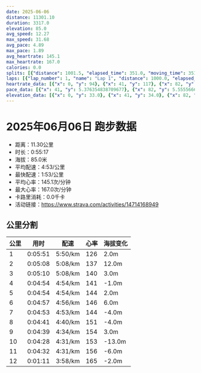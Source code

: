 ```yaml
---
date: 2025-06-06
distance: 11301.10
duration: 3317.0
elevation: 85.0
avg_speed: 12.27
max_speed: 31.68
avg_pace: 4.89
max_pace: 1.89
avg_heartrate: 145.1
max_heartrate: 167.0
calories: 0.0
splits: [{"distance": 1001.5, "elapsed_time": 351.0, "moving_time": 351.0, "average_speed": 2.85, "pace": 5.847964912280701, "average_heartrate": 126.533527696793, "elevation_difference": 2.0, "split_number": 1}, {"distance": 998.5, "elapsed_time": 320.0, "moving_time": 308.0, "average_speed": 3.24, "pace": 5.144043209876543, "average_heartrate": 137.49675324675326, "elevation_difference": 12.0, "split_number": 2}, {"distance": 1003.0, "elapsed_time": 310.0, "moving_time": 310.0, "average_speed": 3.24, "pace": 5.144043209876543, "average_heartrate": 140.49354838709678, "elevation_difference": 3.0, "split_number": 3}, {"distance": 999.0, "elapsed_time": 294.0, "moving_time": 294.0, "average_speed": 3.4, "pace": 4.901970588235294, "average_heartrate": 141.656462585034, "elevation_difference": -1.0, "split_number": 4}, {"distance": 998.0, "elapsed_time": 294.0, "moving_time": 294.0, "average_speed": 3.39, "pace": 4.916430678466076, "average_heartrate": 144.55102040816325, "elevation_difference": 2.0, "split_number": 5}, {"distance": 1001.5, "elapsed_time": 297.0, "moving_time": 297.0, "average_speed": 3.37, "pace": 4.94560830860534, "average_heartrate": 146.3872053872054, "elevation_difference": 6.0, "split_number": 6}, {"distance": 999.5, "elapsed_time": 293.0, "moving_time": 293.0, "average_speed": 3.41, "pace": 4.887595307917888, "average_heartrate": 144.89078498293514, "elevation_difference": -4.0, "split_number": 7}, {"distance": 999.5, "elapsed_time": 281.0, "moving_time": 281.0, "average_speed": 3.56, "pace": 4.681657303370786, "average_heartrate": 151.135231316726, "elevation_difference": -4.0, "split_number": 8}, {"distance": 1015.5, "elapsed_time": 279.0, "moving_time": 279.0, "average_speed": 3.64, "pace": 4.578763736263736, "average_heartrate": 154.51254480286738, "elevation_difference": 3.0, "split_number": 9}, {"distance": 985.0, "elapsed_time": 268.0, "moving_time": 268.0, "average_speed": 3.68, "pace": 4.528994565217391, "average_heartrate": 153.01865671641792, "elevation_difference": -13.0, "split_number": 10}, {"distance": 1002.0, "elapsed_time": 272.0, "moving_time": 272.0, "average_speed": 3.68, "pace": 4.528994565217391, "average_heartrate": 156.45112781954887, "elevation_difference": -6.0, "split_number": 11}, {"distance": 298.1, "elapsed_time": 71.0, "moving_time": 71.0, "average_speed": 4.2, "pace": 3.968261904761904, "average_heartrate": 165.16901408450704, "elevation_difference": -2.0, "split_number": 12}]
laps: [{"lap_number": 1, "name": "Lap 1", "distance": 1000.0, "elapsed_time": 349.0, "moving_time": 349.0, "average_speed": 2.87, "pace": 5.807212543554006, "average_heartrate": 124.44444444444444, "max_heartrate": 135, "start_date": "2025-06-06 20:54:52+00:00", "elevation_difference": 10.0}, {"lap_number": 2, "name": "Lap 2", "distance": 1000.0, "elapsed_time": 320.0, "moving_time": 308.0, "average_speed": 3.25, "pace": 5.128215384615384, "average_heartrate": 137.33333333333334, "max_heartrate": 144, "start_date": "2025-06-06 21:00:43+00:00", "elevation_difference": 15.0}, {"lap_number": 3, "name": "Lap 3", "distance": 1000.0, "elapsed_time": 309.0, "moving_time": 309.0, "average_speed": 3.24, "pace": 5.144043209876543, "average_heartrate": 140.0, "max_heartrate": 145, "start_date": "2025-06-06 21:06:03+00:00", "elevation_difference": 5.0}, {"lap_number": 4, "name": "Lap 4", "distance": 1000.0, "elapsed_time": 294.0, "moving_time": 294.0, "average_speed": 3.4, "pace": 4.901970588235294, "average_heartrate": 141.44444444444446, "max_heartrate": 149, "start_date": "2025-06-06 21:11:13+00:00", "elevation_difference": 9.0}, {"lap_number": 5, "name": "Lap 5", "distance": 1000.0, "elapsed_time": 294.0, "moving_time": 294.0, "average_speed": 3.4, "pace": 4.901970588235294, "average_heartrate": 145.0, "max_heartrate": 152, "start_date": "2025-06-06 21:16:07+00:00", "elevation_difference": 9.0}, {"lap_number": 6, "name": "Lap 6", "distance": 1000.0, "elapsed_time": 296.0, "moving_time": 296.0, "average_speed": 3.38, "pace": 4.930976331360947, "average_heartrate": 146.11111111111111, "max_heartrate": 153, "start_date": "2025-06-06 21:21:01+00:00", "elevation_difference": 9.0}, {"lap_number": 7, "name": "Lap 7", "distance": 1000.0, "elapsed_time": 293.0, "moving_time": 293.0, "average_speed": 3.41, "pace": 4.887595307917888, "average_heartrate": 145.25, "max_heartrate": 149, "start_date": "2025-06-06 21:25:58+00:00", "elevation_difference": 4.0}, {"lap_number": 8, "name": "Lap 8", "distance": 1000.0, "elapsed_time": 281.0, "moving_time": 281.0, "average_speed": 3.56, "pace": 4.681657303370786, "average_heartrate": 151.44444444444446, "max_heartrate": 158, "start_date": "2025-06-06 21:30:51+00:00", "elevation_difference": 5.0}, {"lap_number": 9, "name": "Lap 9", "distance": 1000.0, "elapsed_time": 274.0, "moving_time": 274.0, "average_speed": 3.65, "pace": 4.566219178082192, "average_heartrate": 154.55555555555554, "max_heartrate": 160, "start_date": "2025-06-06 21:35:32+00:00", "elevation_difference": 9.0}, {"lap_number": 10, "name": "Lap 10", "distance": 1000.0, "elapsed_time": 272.0, "moving_time": 272.0, "average_speed": 3.68, "pace": 4.528994565217391, "average_heartrate": 153.22222222222223, "max_heartrate": 158, "start_date": "2025-06-06 21:40:07+00:00", "elevation_difference": 2.0}, {"lap_number": 11, "name": "Lap 11", "distance": 1000.0, "elapsed_time": 271.0, "moving_time": 271.0, "average_speed": 3.69, "pace": 4.516720867208671, "average_heartrate": 156.11111111111111, "max_heartrate": 163, "start_date": "2025-06-06 21:44:39+00:00", "elevation_difference": 7.0}, {"lap_number": 12, "name": "Lap 12", "distance": 301.09, "elapsed_time": 72.0, "moving_time": 72.0, "average_speed": 4.18, "pace": 3.987248803827751, "average_heartrate": 165.0, "max_heartrate": 165, "start_date": "2025-06-06 21:49:11+00:00", "elevation_difference": 0.0}]
heartrate_data: [{"x": 0, "y": 94}, {"x": 41, "y": 117}, {"x": 82, "y": 129}, {"x": 119, "y": 129}, {"x": 169, "y": 120}, {"x": 212, "y": 130}, {"x": 249, "y": 135}, {"x": 286, "y": 133}, {"x": 321, "y": 133}, {"x": 356, "y": 134}, {"x": 390, "y": 136}, {"x": 427, "y": 139}, {"x": 477, "y": 136}, {"x": 509, "y": 137}, {"x": 543, "y": 131}, {"x": 578, "y": 140}, {"x": 613, "y": 144}, {"x": 647, "y": 139}, {"x": 682, "y": 142}, {"x": 717, "y": 145}, {"x": 755, "y": 142}, {"x": 790, "y": 141}, {"x": 825, "y": 140}, {"x": 858, "y": 140}, {"x": 893, "y": 137}, {"x": 928, "y": 135}, {"x": 962, "y": 138}, {"x": 996, "y": 145}, {"x": 1030, "y": 138}, {"x": 1064, "y": 145}, {"x": 1097, "y": 149}, {"x": 1130, "y": 142}, {"x": 1162, "y": 139}, {"x": 1195, "y": 136}, {"x": 1228, "y": 139}, {"x": 1262, "y": 140}, {"x": 1296, "y": 142}, {"x": 1331, "y": 138}, {"x": 1365, "y": 142}, {"x": 1398, "y": 150}, {"x": 1432, "y": 152}, {"x": 1464, "y": 152}, {"x": 1496, "y": 146}, {"x": 1530, "y": 141}, {"x": 1562, "y": 142}, {"x": 1595, "y": 141}, {"x": 1630, "y": 138}, {"x": 1664, "y": 142}, {"x": 1697, "y": 146}, {"x": 1731, "y": 142}, {"x": 1764, "y": 150}, {"x": 1798, "y": 152}, {"x": 1831, "y": 153}, {"x": 1864, "y": 151}, {"x": 1897, "y": 147}, {"x": 1929, "y": 144}, {"x": 1962, "y": 141}, {"x": 1995, "y": 147}, {"x": 2028, "y": 143}, {"x": 2062, "y": 145}, {"x": 2096, "y": 146}, {"x": 2130, "y": 149}, {"x": 2162, "y": 150}, {"x": 2194, "y": 157}, {"x": 2226, "y": 158}, {"x": 2256, "y": 154}, {"x": 2287, "y": 150}, {"x": 2319, "y": 149}, {"x": 2351, "y": 148}, {"x": 2384, "y": 147}, {"x": 2417, "y": 150}, {"x": 2449, "y": 152}, {"x": 2480, "y": 153}, {"x": 2512, "y": 156}, {"x": 2543, "y": 158}, {"x": 2573, "y": 159}, {"x": 2603, "y": 160}, {"x": 2634, "y": 156}, {"x": 2667, "y": 150}, {"x": 2698, "y": 147}, {"x": 2733, "y": 150}, {"x": 2765, "y": 152}, {"x": 2796, "y": 152}, {"x": 2827, "y": 149}, {"x": 2857, "y": 153}, {"x": 2887, "y": 154}, {"x": 2917, "y": 155}, {"x": 2947, "y": 158}, {"x": 2978, "y": 156}, {"x": 3006, "y": 150}, {"x": 3036, "y": 154}, {"x": 3065, "y": 154}, {"x": 3094, "y": 154}, {"x": 3122, "y": 161}, {"x": 3151, "y": 160}, {"x": 3181, "y": 159}, {"x": 3225, "y": 150}, {"x": 3257, "y": 163}, {"x": 3286, "y": 165}, {"x": 3312, "y": 165}]
pace_data: [{"x": 41, "y": 5.376354838709677}, {"x": 82, "y": 5.5555666666666665}, {"x": 119, "y": 5.208343749999999}, {"x": 169, "y": 6.944458333333333}, {"x": 212, "y": 5.376354838709677}, {"x": 249, "y": 5.5555666666666665}, {"x": 286, "y": 5.376354838709677}, {"x": 321, "y": 5.208343749999999}, {"x": 356, "y": 5.376354838709677}, {"x": 390, "y": 5.5555666666666665}, {"x": 427, "y": 5.208343749999999}, {"x": 477, "y": 4.166675}, {"x": 509, "y": 4.901970588235294}, {"x": 543, "y": 5.376354838709677}, {"x": 578, "y": 5.208343749999999}, {"x": 613, "y": 5.208343749999999}, {"x": 647, "y": 5.208343749999999}, {"x": 682, "y": 4.629638888888889}, {"x": 717, "y": 5.050515151515151}, {"x": 755, "y": 8.242680514342236}, {"x": 790, "y": 6.172851851851851}, {"x": 825, "y": 5.050515151515151}, {"x": 858, "y": 4.901970588235294}, {"x": 893, "y": 5.050515151515151}, {"x": 928, "y": 5.050515151515151}, {"x": 962, "y": 4.761914285714285}, {"x": 996, "y": 4.901970588235294}, {"x": 1030, "y": 5.050515151515151}, {"x": 1064, "y": 4.901970588235294}, {"x": 1097, "y": 4.761914285714285}, {"x": 1130, "y": 5.050515151515151}, {"x": 1162, "y": 4.901970588235294}, {"x": 1195, "y": 5.050515151515151}, {"x": 1228, "y": 4.761914285714285}, {"x": 1262, "y": 5.208343749999999}, {"x": 1296, "y": 5.208343749999999}, {"x": 1331, "y": 5.208343749999999}, {"x": 1365, "y": 5.050515151515151}, {"x": 1398, "y": 4.504513513513513}, {"x": 1432, "y": 5.376354838709677}, {"x": 1464, "y": 4.761914285714285}, {"x": 1496, "y": 4.761914285714285}, {"x": 1530, "y": 4.761914285714285}, {"x": 1562, "y": 4.761914285714285}, {"x": 1595, "y": 5.050515151515151}, {"x": 1630, "y": 4.901970588235294}, {"x": 1664, "y": 5.050515151515151}, {"x": 1697, "y": 5.050515151515151}, {"x": 1731, "y": 4.761914285714285}, {"x": 1764, "y": 5.050515151515151}, {"x": 1798, "y": 5.050515151515151}, {"x": 1831, "y": 5.050515151515151}, {"x": 1864, "y": 5.050515151515151}, {"x": 1897, "y": 5.050515151515151}, {"x": 1929, "y": 5.050515151515151}, {"x": 1962, "y": 4.761914285714285}, {"x": 1995, "y": 5.208343749999999}, {"x": 2028, "y": 4.761914285714285}, {"x": 2062, "y": 5.208343749999999}, {"x": 2096, "y": 5.050515151515151}, {"x": 2130, "y": 5.050515151515151}, {"x": 2162, "y": 4.504513513513513}, {"x": 2194, "y": 4.901970588235294}, {"x": 2226, "y": 4.761914285714285}, {"x": 2256, "y": 4.504513513513513}, {"x": 2287, "y": 4.761914285714285}, {"x": 2319, "y": 4.761914285714285}, {"x": 2351, "y": 4.629638888888889}, {"x": 2384, "y": 4.901970588235294}, {"x": 2417, "y": 4.504513513513513}, {"x": 2449, "y": 4.504513513513513}, {"x": 2480, "y": 4.761914285714285}, {"x": 2512, "y": 4.504513513513513}, {"x": 2543, "y": 4.504513513513513}, {"x": 2573, "y": 4.2735128205128206}, {"x": 2603, "y": 4.385973684210526}, {"x": 2634, "y": 4.504513513513513}, {"x": 2667, "y": 6.944458333333333}, {"x": 2698, "y": 5.050515151515151}, {"x": 2733, "y": 5.747137931034483}, {"x": 2765, "y": 4.504513513513513}, {"x": 2796, "y": 4.385973684210526}, {"x": 2827, "y": 4.385973684210526}, {"x": 2857, "y": 4.385973684210526}, {"x": 2887, "y": 4.065048780487805}, {"x": 2917, "y": 4.2735128205128206}, {"x": 2947, "y": 4.629638888888889}, {"x": 2978, "y": 4.166675}, {"x": 3006, "y": 4.166675}, {"x": 3036, "y": 4.504513513513513}, {"x": 3065, "y": 4.385973684210526}, {"x": 3094, "y": 4.2735128205128206}, {"x": 3122, "y": 3.968261904761904}, {"x": 3151, "y": 4.504513513513513}, {"x": 3181, "y": 4.761914285714285}, {"x": 3225, "y": 4.761914285714285}, {"x": 3257, "y": 4.385973684210526}, {"x": 3286, "y": 4.2735128205128206}, {"x": 3312, "y": 3.7037111111111107}]
elevation_data: [{"x": 0, "y": 33.0}, {"x": 41, "y": 34.0}, {"x": 82, "y": 35.0}, {"x": 119, "y": 35.0}, {"x": 169, "y": 27.0}, {"x": 212, "y": 34.0}, {"x": 249, "y": 34.0}, {"x": 286, "y": 34.0}, {"x": 321, "y": 34.0}, {"x": 356, "y": 35.0}, {"x": 390, "y": 35.0}, {"x": 427, "y": 39.0}, {"x": 477, "y": 41.0}, {"x": 509, "y": 43.0}, {"x": 543, "y": 40.0}, {"x": 578, "y": 43.0}, {"x": 613, "y": 45.0}, {"x": 647, "y": 46.0}, {"x": 682, "y": 48.0}, {"x": 717, "y": 51.0}, {"x": 755, "y": 52.0}, {"x": 790, "y": 52.0}, {"x": 825, "y": 51.0}, {"x": 858, "y": 51.0}, {"x": 893, "y": 50.0}, {"x": 928, "y": 49.0}, {"x": 962, "y": 49.0}, {"x": 996, "y": 51.0}, {"x": 1030, "y": 54.0}, {"x": 1064, "y": 56.0}, {"x": 1097, "y": 58.0}, {"x": 1130, "y": 56.0}, {"x": 1162, "y": 55.0}, {"x": 1195, "y": 52.0}, {"x": 1228, "y": 51.0}, {"x": 1262, "y": 50.0}, {"x": 1296, "y": 49.0}, {"x": 1331, "y": 49.0}, {"x": 1365, "y": 49.0}, {"x": 1398, "y": 52.0}, {"x": 1432, "y": 55.0}, {"x": 1464, "y": 57.0}, {"x": 1496, "y": 56.0}, {"x": 1530, "y": 54.0}, {"x": 1562, "y": 52.0}, {"x": 1595, "y": 50.0}, {"x": 1630, "y": 50.0}, {"x": 1664, "y": 49.0}, {"x": 1697, "y": 48.0}, {"x": 1731, "y": 49.0}, {"x": 1764, "y": 51.0}, {"x": 1798, "y": 55.0}, {"x": 1831, "y": 57.0}, {"x": 1864, "y": 57.0}, {"x": 1897, "y": 56.0}, {"x": 1929, "y": 54.0}, {"x": 1962, "y": 51.0}, {"x": 1995, "y": 51.0}, {"x": 2028, "y": 50.0}, {"x": 2062, "y": 49.0}, {"x": 2096, "y": 49.0}, {"x": 2130, "y": 51.0}, {"x": 2162, "y": 54.0}, {"x": 2194, "y": 56.0}, {"x": 2226, "y": 58.0}, {"x": 2256, "y": 56.0}, {"x": 2287, "y": 54.0}, {"x": 2319, "y": 52.0}, {"x": 2351, "y": 51.0}, {"x": 2384, "y": 49.0}, {"x": 2417, "y": 49.0}, {"x": 2449, "y": 49.0}, {"x": 2480, "y": 50.0}, {"x": 2512, "y": 54.0}, {"x": 2543, "y": 56.0}, {"x": 2573, "y": 58.0}, {"x": 2603, "y": 57.0}, {"x": 2634, "y": 56.0}, {"x": 2667, "y": 54.0}, {"x": 2698, "y": 52.0}, {"x": 2733, "y": 51.0}, {"x": 2765, "y": 49.0}, {"x": 2796, "y": 47.0}, {"x": 2827, "y": 45.0}, {"x": 2857, "y": 45.0}, {"x": 2887, "y": 42.0}, {"x": 2917, "y": 41.0}, {"x": 2947, "y": 42.0}, {"x": 2978, "y": 40.0}, {"x": 3006, "y": 37.0}, {"x": 3036, "y": 34.0}, {"x": 3065, "y": 34.0}, {"x": 3094, "y": 33.0}, {"x": 3122, "y": 33.0}, {"x": 3151, "y": 32.0}, {"x": 3181, "y": 33.0}, {"x": 3225, "y": 26.0}, {"x": 3257, "y": 33.0}, {"x": 3286, "y": 33.0}, {"x": 3312, "y": 31.0}]
---
```


# 2025年06月06日 跑步数据

- 距离：11.30公里
- 时长：0:55:17
- 海拔：85.0米
- 平均配速：4:53/公里
- 最快配速：1:53/公里
- 平均心率：145.1次/分钟
- 最大心率：167.0次/分钟
- 卡路里消耗：0.0千卡
- 活动链接：https://www.strava.com/activities/14714168949

## 公里分割

| 公里 | 用时 | 配速 | 心率 | 海拔变化 |
|------|------|------|------|------|
| 1 | 0:05:51 | 5:50/km | 126 | 2.0m |
| 2 | 0:05:08 | 5:08/km | 137 | 12.0m |
| 3 | 0:05:10 | 5:08/km | 140 | 3.0m |
| 4 | 0:04:54 | 4:54/km | 141 | -1.0m |
| 5 | 0:04:54 | 4:54/km | 144 | 2.0m |
| 6 | 0:04:57 | 4:56/km | 146 | 6.0m |
| 7 | 0:04:53 | 4:53/km | 144 | -4.0m |
| 8 | 0:04:41 | 4:40/km | 151 | -4.0m |
| 9 | 0:04:39 | 4:34/km | 154 | 3.0m |
| 10 | 0:04:28 | 4:31/km | 153 | -13.0m |
| 11 | 0:04:32 | 4:31/km | 156 | -6.0m |
| 12 | 0:01:11 | 3:58/km | 165 | -2.0m |

